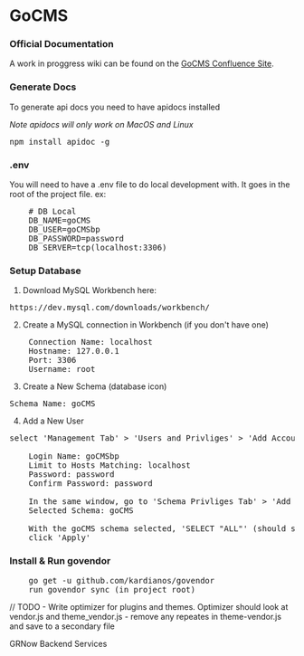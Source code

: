 <h1>GoCMS</h1>

<h3>Official Documentation</h3>
<p>A work in proggress wiki can be found on the <a href="https://menklab.atlassian.net/wiki/spaces/GW/overview">GoCMS Confluence Site</a>.</p>

<h3>Generate Docs</h3>
<p>To generate api docs you need to have apidocs installed</p>
<em>Note apidocs will only work on MacOS and Linux</em>
<pre>npm install apidoc -g</pre>

<h3>.env</h3>
<p>You will need to have a .env file to do local development with. It goes in the root of the project file. ex:</p>
<pre>
    # DB Local
    DB_NAME=goCMS
    DB_USER=goCMSbp
    DB_PASSWORD=password
    DB_SERVER=tcp(localhost:3306)
</pre>

<h3>Setup Database</h3>

1) Download MySQL Workbench here: 
<pre>https://dev.mysql.com/downloads/workbench/</pre>

2) Create a MySQL connection in Workbench (if you don't have one)
<pre>
    Connection Name: localhost
    Hostname: 127.0.0.1
    Port: 3306
    Username: root
</pre>

3) Create a New Schema (database icon)
<pre>Schema Name: goCMS</pre>

4) Add a New User
<pre>select 'Management Tab' > 'Users and Privliges' > 'Add Account'

    Login Name: goCMSbp
    Limit to Hosts Matching: localhost
    Password: password
    Confirm Password: password

    In the same window, go to 'Schema Privliges Tab' > 'Add Entry...'
    Selected Schema: goCMS

    With the goCMS schema selected, 'SELECT "ALL"' (should select all privliges)
    click 'Apply'
</pre>

<h3>Install & Run govendor</h3>
<pre>
    go get -u github.com/kardianos/govendor
    run govendor sync (in project root)
</pre>

// TODO - Write optimizer for plugins and themes. 
Optimizer should look at vendor.js and theme_vendor.js - remove any repeates in theme-vendor.js and save to a secondary file

GRNow Backend Services
